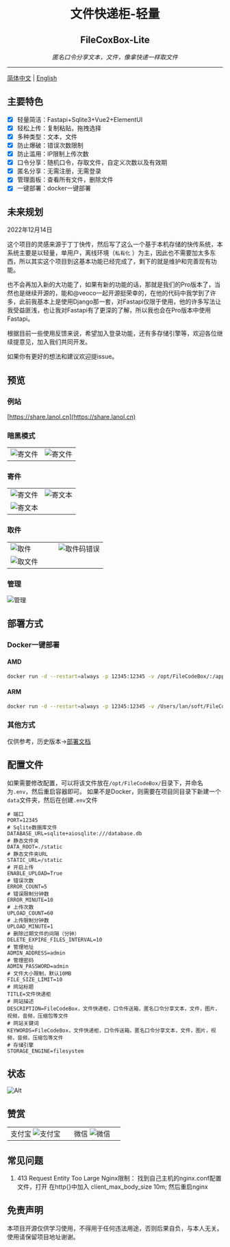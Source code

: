 <div style="text-align: center">
<h1>文件快递柜-轻量</h1>
<h2>FileCoxBox-Lite</h2>
<p><em>匿名口令分享文本，文件，像拿快递一样取文件</em></p>
</div>

---

[简体中文](./readme.md) | [English](./readme_en.md)

## 主要特色

- [x] 轻量简洁：Fastapi+Sqlite3+Vue2+ElementUI
- [x] 轻松上传：复制粘贴，拖拽选择
- [x] 多种类型：文本，文件
- [x] 防止爆破：错误次数限制
- [x] 防止滥用：IP限制上传次数
- [x] 口令分享：随机口令，存取文件，自定义次数以及有效期
- [x] 匿名分享：无需注册，无需登录
- [x] 管理面板：查看所有文件，删除文件
- [x] 一键部署：docker一键部署

## 未来规划

2022年12月14日

这个项目的灵感来源于丁丁快传，然后写了这么一个基于本机存储的快传系统，本系统主要是以轻量，单用户，离线环境（`私有化`
）为主，因此也不需要加太多东西，所以其实这个项目到这基本功能已经完成了，剩下的就是维护和完善现有功能。

也不会再加入新的大功能了，如果有新的功能的话，那就是我们的Pro版本了，当然也是继续开源的，能和@veoco一起开源挺荣幸的，在他的代码中我学到了许多，此前我基本上是使用Django那一套，对Fastapi仅限于使用，他的许多写法让我受益匪浅，也让我对Fastapi有了更深的了解，所以我也会在Pro版本中使用Fastapi。

根据目前一些使用反馈来说，希望加入登录功能，还有多存储引擎等，欢迎各位继续提意见，加入我们共同开发。

如果你有更好的想法和建议欢迎提issue。

## 预览

### 例站

[https://share.lanol.cn](https://share.lanol.cn)

### 暗黑模式

<table style="width:100%">

<tr style="width: 100%">
<td style="width: 50%">
<img src="https://raw.githubusercontent.com/vastsa/FileCodeBox/master/images/img_10.png" alt="寄文件">

</td>
<td style="width: 50%">
<img src="https://raw.githubusercontent.com/vastsa/FileCodeBox/master/images/img_11.png" alt="寄文件">

</td>
</tr>
</table>

### 寄件

<table style="width: 100%">
<tr style="width: 100%">
<td style="width: 50%">
<img src="https://raw.githubusercontent.com/vastsa/FileCodeBox/master/images/img_1.png" alt="寄文件">
</td>
<td style="width: 50%">
<img src="https://raw.githubusercontent.com/vastsa/FileCodeBox/master/images/img_2.png" alt="寄文本">
</td>
</tr>
<tr style="width: 100%;">
<td colspan="2" style="width: 100%;">
<img src="https://raw.githubusercontent.com/vastsa/FileCodeBox/master/images/img_3.png" alt="寄文本">
</td>
</tr>
</table>

### 取件

<table style="width: 100%">
<tr style="width: 100%">
<td style="width: 50%">
<img src="https://raw.githubusercontent.com/vastsa/FileCodeBox/master/images/img_6.png" alt="取件">
</td>
<td style="width: 50%">
<img src="https://raw.githubusercontent.com/vastsa/FileCodeBox/master/images/img_5.png" alt="取件码错误">
</td>
</tr>
<tr style="width: 100%;">
<td colspan="2" style="width: 100%;">
<img src="https://raw.githubusercontent.com/vastsa/FileCodeBox/master/images/img_4.png" alt="取文件">
</td>
</tr>
</table>

### 管理

![管理](https://raw.githubusercontent.com/vastsa/FileCodeBox/master/images/img_7.png)

## 部署方式

### Docker一键部署

#### AMD
```bash
docker run -d --restart=always -p 12345:12345 -v /opt/FileCodeBox/:/app/data --name filecodebox lanol/filecodebox:latest
```
#### ARM
```bash
docker run -d --restart=always -p 12345:12345 -v /Users/lan/soft/FileCodeBox/:/app/data --name filecodebox lanol/filecodebox:arm
```

### 其他方式

仅供参考，历史版本->[部署文档](https://www.yuque.com/lxyo/work/zd0kvzy7fofx6w7v)

## 配置文件

如果需要修改配置，可以将该文件放在`/opt/FileCodeBox/`目录下，并命名为`.env`，然后重启容器即可。
如果不是Docker，则需要在项目同目录下新建一个`data`文件夹，然后在创建`.env`文件

```dotenv
# 端口
PORT=12345
# Sqlite数据库文件
DATABASE_URL=sqlite+aiosqlite:///database.db
# 静态文件夹
DATA_ROOT=./static
# 静态文件夹URL
STATIC_URL=/static
# 开启上传
ENABLE_UPLOAD=True
# 错误次数
ERROR_COUNT=5
# 错误限制分钟数
ERROR_MINUTE=10
# 上传次数
UPLOAD_COUNT=60
# 上传限制分钟数
UPLOAD_MINUTE=1
# 删除过期文件的间隔（分钟）
DELETE_EXPIRE_FILES_INTERVAL=10
# 管理地址
ADMIN_ADDRESS=admin
# 管理密码
ADMIN_PASSWORD=admin
# 文件大小限制，默认10MB
FILE_SIZE_LIMIT=10
# 网站标题
TITLE=文件快递柜
# 网站描述
DESCRIPTION=FileCodeBox，文件快递柜，口令传送箱，匿名口令分享文本，文件，图片，视频，音频，压缩包等文件
# 网站关键词
KEYWORDS=FileCodeBox，文件快递柜，口令传送箱，匿名口令分享文本，文件，图片，视频，音频，压缩包等文件
# 存储引擎
STORAGE_ENGINE=filesystem
```

## 状态

![Alt](https://repobeats.axiom.co/api/embed/7a6c92f1d96ee57e6fb67f0df371528397b0c9ac.svg "Repobeats analytics image")

## 赞赏

<table style="width: 100%">
<tr style="width: 100%">
<td style="width: 50%;text-align: center;">
支付宝
<img src="https://raw.githubusercontent.com/vastsa/FileCodeBox/master/images/img_9.png" alt="支付宝">
</td>
<td style="width: 50%;text-align: center">
微信
<img src="https://raw.githubusercontent.com/vastsa/FileCodeBox/master/images/img_8.png" alt="微信">
</td>
</tr>
</table>    

## 常见问题

1. 413 Request Entity Too Large
   Nginx限制：
   找到自己主机的nginx.conf配置文件，打开
   在http{}中加入 client_max_body_size 10m;
   然后重启nginx

## 免责声明

本项目开源仅供学习使用，不得用于任何违法用途，否则后果自负，与本人无关。使用请保留项目地址谢谢。
